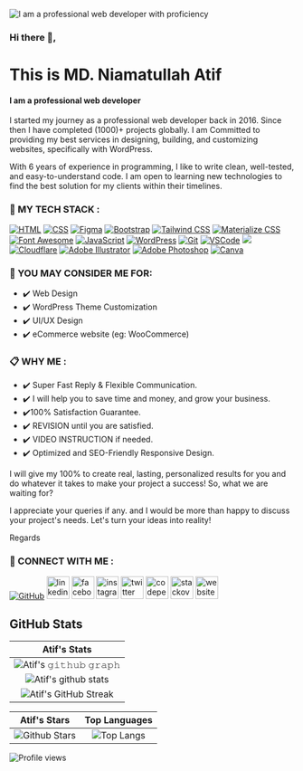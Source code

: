 ![I am a professional web developer with proficiency](https://media-exp1.licdn.com/dms/image/C4D16AQHZ1GbVpV-9sg/profile-displaybackgroundimage-shrink_350_1400/0/1654252411129?e=1659571200&v=beta&t=JaOq6wgFCFke0V6mPsuo5A17SnKu7QtG7Rf_VLKSQk8)

### Hi there 👋,
# This is MD. Niamatullah Atif 
#### I am a professional web developer


I started my journey as a professional web developer back in 2016. Since then I have completed (1000)+ projects globally. I am Committed to providing my best services in designing, building, and customizing websites, specifically with WordPress. 

With 6 years of experience in programming, I like to write clean, well-tested, and easy-to-understand code. I am open to learning new technologies to find the best solution for my clients within their timelines.

 
### 💪 MY TECH STACK :

<p>
 <a target="_blank" rel="noopener noreferrer" href="https://camo.githubusercontent.com/d42cacdb5af23f041efb7780aef6b49ac733623684a97a87b000a0821692fee9/68747470733a2f2f696d672e736869656c64732e696f2f62616467652f68746d6c2532302d2532334533344632362e7376673f267374796c653d666f722d7468652d6261646765266c6f676f3d68746d6c35266c6f676f436f6c6f723d7768697465"><img src="https://camo.githubusercontent.com/d42cacdb5af23f041efb7780aef6b49ac733623684a97a87b000a0821692fee9/68747470733a2f2f696d672e736869656c64732e696f2f62616467652f68746d6c2532302d2532334533344632362e7376673f267374796c653d666f722d7468652d6261646765266c6f676f3d68746d6c35266c6f676f436f6c6f723d7768697465" alt="HTML" data-canonical-src="https://img.shields.io/badge/html%20-%23E34F26.svg?&amp;style=for-the-badge&amp;logo=html5&amp;logoColor=white" style="max-width: 100%;"></a>
<a target="_blank" rel="noopener noreferrer" href="https://camo.githubusercontent.com/0308b158b64702640fcf4729689cfd6131c288ca992bfe57188eedeac3f29904/68747470733a2f2f696d672e736869656c64732e696f2f62616467652f6373732532302d2532333135373242362e7376673f267374796c653d666f722d7468652d6261646765266c6f676f3d63737333266c6f676f436f6c6f723d7768697465"><img src="https://camo.githubusercontent.com/0308b158b64702640fcf4729689cfd6131c288ca992bfe57188eedeac3f29904/68747470733a2f2f696d672e736869656c64732e696f2f62616467652f6373732532302d2532333135373242362e7376673f267374796c653d666f722d7468652d6261646765266c6f676f3d63737333266c6f676f436f6c6f723d7768697465" alt="CSS" data-canonical-src="https://img.shields.io/badge/css%20-%231572B6.svg?&amp;style=for-the-badge&amp;logo=css3&amp;logoColor=white" style="max-width: 100%;"></a>
<a target="_blank" rel="noopener noreferrer" href="https://camo.githubusercontent.com/4a1038affbb2653ec140936555b3714ddc322526be8567b489e8423a795dea18/68747470733a2f2f696d672e736869656c64732e696f2f62616467652f4669676d612d4632344531453f7374796c653d666f722d7468652d6261646765266c6f676f3d6669676d61266c6f676f436f6c6f723d7768697465"><img src="https://camo.githubusercontent.com/4a1038affbb2653ec140936555b3714ddc322526be8567b489e8423a795dea18/68747470733a2f2f696d672e736869656c64732e696f2f62616467652f4669676d612d4632344531453f7374796c653d666f722d7468652d6261646765266c6f676f3d6669676d61266c6f676f436f6c6f723d7768697465" alt="Figma" data-canonical-src="https://img.shields.io/badge/Figma-F24E1E?style=for-the-badge&amp;logo=figma&amp;logoColor=white" style="max-width: 100%;"></a>
<a target="_blank" rel="noopener noreferrer" href="https://camo.githubusercontent.com/b768ae6e4f89b74512e6de02a8367fd71465bc3d88ef1cf2f1622e2017c32bea/68747470733a2f2f696d672e736869656c64732e696f2f62616467652f626f6f7473747261702d2532333536334437432e7376673f7374796c653d666f722d7468652d6261646765266c6f676f3d626f6f747374726170266c6f676f436f6c6f723d7768697465"><img src="https://camo.githubusercontent.com/b768ae6e4f89b74512e6de02a8367fd71465bc3d88ef1cf2f1622e2017c32bea/68747470733a2f2f696d672e736869656c64732e696f2f62616467652f626f6f7473747261702d2532333536334437432e7376673f7374796c653d666f722d7468652d6261646765266c6f676f3d626f6f747374726170266c6f676f436f6c6f723d7768697465" alt="Bootstrap" data-canonical-src="https://img.shields.io/badge/bootstrap-%23563D7C.svg?style=for-the-badge&amp;logo=bootstrap&amp;logoColor=white" style="max-width: 100%;"></a>
<a target="_blank" rel="noopener noreferrer" href="https://camo.githubusercontent.com/e9b080a6541e5355827ea91b6a0302cbbc54af4705b0c6b0f1561a0957ced2fb/68747470733a2f2f696d672e736869656c64732e696f2f62616467652f5461696c77696e645f4353532d3338423241433f7374796c653d666f722d7468652d6261646765266c6f676f3d7461696c77696e642d637373266c6f676f436f6c6f723d7768697465"><img src="https://camo.githubusercontent.com/e9b080a6541e5355827ea91b6a0302cbbc54af4705b0c6b0f1561a0957ced2fb/68747470733a2f2f696d672e736869656c64732e696f2f62616467652f5461696c77696e645f4353532d3338423241433f7374796c653d666f722d7468652d6261646765266c6f676f3d7461696c77696e642d637373266c6f676f436f6c6f723d7768697465" alt="Tailwind CSS" data-canonical-src="https://img.shields.io/badge/Tailwind_CSS-38B2AC?style=for-the-badge&amp;logo=tailwind-css&amp;logoColor=white" style="max-width: 100%;"></a>
<a target="_blank" rel="noopener noreferrer" href="https://camo.githubusercontent.com/936fef1a4e3a5928a78106cbddae9c961a8f06fc427ddb70e0536fdc36d73867/68747470733a2f2f696d672e736869656c64732e696f2f62616467652f2d6d6174657269616c697a652d2d6373732d6666363962343f7374796c653d666f722d7468652d6261646765266c6f676f3d6d6174657269616c697a652d2d637373266c6f676f436f6c6f723d7768697465"><img src="https://camo.githubusercontent.com/936fef1a4e3a5928a78106cbddae9c961a8f06fc427ddb70e0536fdc36d73867/68747470733a2f2f696d672e736869656c64732e696f2f62616467652f2d6d6174657269616c697a652d2d6373732d6666363962343f7374796c653d666f722d7468652d6261646765266c6f676f3d6d6174657269616c697a652d2d637373266c6f676f436f6c6f723d7768697465" alt="Materialize CSS" data-canonical-src="https://img.shields.io/badge/-materialize--css-ff69b4?style=for-the-badge&amp;logo=materialize--css&amp;logoColor=white" style="max-width: 100%;"></a>
<a target="_blank" rel="noopener noreferrer" href="https://camo.githubusercontent.com/1f28595bdb8ca88c33d47299e9b7f977509bce374a69e1a05e55dd9c41cabd34/68747470733a2f2f696d672e736869656c64732e696f2f62616467652f466f6e745f417765736f6d652d3333394146303f7374796c653d666f722d7468652d6261646765266c6f676f3d666f6e74617765736f6d65266c6f676f436f6c6f723d7768697465"><img src="https://camo.githubusercontent.com/1f28595bdb8ca88c33d47299e9b7f977509bce374a69e1a05e55dd9c41cabd34/68747470733a2f2f696d672e736869656c64732e696f2f62616467652f466f6e745f417765736f6d652d3333394146303f7374796c653d666f722d7468652d6261646765266c6f676f3d666f6e74617765736f6d65266c6f676f436f6c6f723d7768697465" alt="Font Awesome" data-canonical-src="https://img.shields.io/badge/Font_Awesome-339AF0?style=for-the-badge&amp;logo=fontawesome&amp;logoColor=white" style="max-width: 100%;"></a>
<a target="_blank" rel="noopener noreferrer" href="https://camo.githubusercontent.com/aeddc848275a1ffce386dc81c04541654ca07b2c43bbb8ad251085c962672aea/68747470733a2f2f696d672e736869656c64732e696f2f62616467652f6a6176617363726970742d2532333332333333302e7376673f7374796c653d666f722d7468652d6261646765266c6f676f3d6a617661736372697074266c6f676f436f6c6f723d253233463744463145"><img src="https://camo.githubusercontent.com/aeddc848275a1ffce386dc81c04541654ca07b2c43bbb8ad251085c962672aea/68747470733a2f2f696d672e736869656c64732e696f2f62616467652f6a6176617363726970742d2532333332333333302e7376673f7374796c653d666f722d7468652d6261646765266c6f676f3d6a617661736372697074266c6f676f436f6c6f723d253233463744463145" alt="JavaScript" data-canonical-src="https://img.shields.io/badge/javascript-%23323330.svg?style=for-the-badge&amp;logo=javascript&amp;logoColor=%23F7DF1E" style="max-width: 100%;"></a>
<a target="_blank" rel="noopener noreferrer" href="https://camo.githubusercontent.com/04b5e0e940eed511e8e86619eeb7cdb264f17292074c06c60127e1796436d57b/68747470733a2f2f696d672e736869656c64732e696f2f62616467652f576f726450726573732d2532333131374143392e7376673f7374796c653d666f722d7468652d6261646765266c6f676f3d576f72645072657373266c6f676f436f6c6f723d7768697465"><img src="https://camo.githubusercontent.com/04b5e0e940eed511e8e86619eeb7cdb264f17292074c06c60127e1796436d57b/68747470733a2f2f696d672e736869656c64732e696f2f62616467652f576f726450726573732d2532333131374143392e7376673f7374796c653d666f722d7468652d6261646765266c6f676f3d576f72645072657373266c6f676f436f6c6f723d7768697465" alt="WordPress" data-canonical-src="https://img.shields.io/badge/WordPress-%23117AC9.svg?style=for-the-badge&amp;logo=WordPress&amp;logoColor=white" style="max-width: 100%;"></a>
<a target="_blank" rel="noopener noreferrer" href="https://camo.githubusercontent.com/22d1116e541b7b380161ed7c77ceb24e5e88a71acbec6d9dae7a5624b23a46fd/68747470733a2f2f696d672e736869656c64732e696f2f62616467652f6769742532302d2532334630353033332e7376673f267374796c653d666f722d7468652d6261646765266c6f676f3d676974266c6f676f436f6c6f723d7768697465"><img src="https://camo.githubusercontent.com/22d1116e541b7b380161ed7c77ceb24e5e88a71acbec6d9dae7a5624b23a46fd/68747470733a2f2f696d672e736869656c64732e696f2f62616467652f6769742532302d2532334630353033332e7376673f267374796c653d666f722d7468652d6261646765266c6f676f3d676974266c6f676f436f6c6f723d7768697465" alt="Git" data-canonical-src="https://img.shields.io/badge/git%20-%23F05033.svg?&amp;style=for-the-badge&amp;logo=git&amp;logoColor=white" style="max-width: 100%;"></a>
<a target="_blank" rel="noopener noreferrer" href="https://camo.githubusercontent.com/a350b36bf5458103b186001103442371a4cf3963cb8c7847aa8d3409f175a4a9/68747470733a2f2f696d672e736869656c64732e696f2f62616467652f2d7673636f64652d3030613865383f7374796c653d666f722d7468652d6261646765266c6f676f3d76697375616c2d73747564696f2d636f6465"><img src="https://camo.githubusercontent.com/a350b36bf5458103b186001103442371a4cf3963cb8c7847aa8d3409f175a4a9/68747470733a2f2f696d672e736869656c64732e696f2f62616467652f2d7673636f64652d3030613865383f7374796c653d666f722d7468652d6261646765266c6f676f3d76697375616c2d73747564696f2d636f6465" alt="VSCode" data-canonical-src="https://img.shields.io/badge/-vscode-00a8e8?style=for-the-badge&amp;logo=visual-studio-code" style="max-width: 100%;"></a>
   <a target="_blank" rel="noopener noreferrer" href="https://camo.githubusercontent.com/02914afc1f51d55c8acac01c200a410efd74fffdff325678f6df6c22ae68a7ee/68747470733a2f2f696d672e736869656c64732e696f2f62616467652f5048502d3737374242343f7374796c653d666f722d7468652d6261646765266c6f676f3d706870266c6f676f436f6c6f723d7768697465"><img src="https://camo.githubusercontent.com/02914afc1f51d55c8acac01c200a410efd74fffdff325678f6df6c22ae68a7ee/68747470733a2f2f696d672e736869656c64732e696f2f62616467652f5048502d3737374242343f7374796c653d666f722d7468652d6261646765266c6f676f3d706870266c6f676f436f6c6f723d7768697465" data-canonical-src="https://img.shields.io/badge/PHP-777BB4?style=for-the-badge&amp;logo=php&amp;logoColor=white" style="max-width: 100%;"></a>
<a target="_blank" rel="noopener noreferrer" href="https://camo.githubusercontent.com/79468b9a9eefaf2c34d2bda1d7a315e4e6a82da2eb69552da4adc46ccf54cd4f/68747470733a2f2f696d672e736869656c64732e696f2f62616467652f436c6f7564666c6172652d4633383032303f7374796c653d666f722d7468652d6261646765266c6f676f3d436c6f7564666c617265266c6f676f436f6c6f723d7768697465"><img src="https://camo.githubusercontent.com/79468b9a9eefaf2c34d2bda1d7a315e4e6a82da2eb69552da4adc46ccf54cd4f/68747470733a2f2f696d672e736869656c64732e696f2f62616467652f436c6f7564666c6172652d4633383032303f7374796c653d666f722d7468652d6261646765266c6f676f3d436c6f7564666c617265266c6f676f436f6c6f723d7768697465" alt="Cloudflare" data-canonical-src="https://img.shields.io/badge/Cloudflare-F38020?style=for-the-badge&amp;logo=Cloudflare&amp;logoColor=white" style="max-width: 100%;"></a>
 <a target="_blank" rel="noopener noreferrer" href="https://camo.githubusercontent.com/adebf69c3dfb7263c36029d63cec270d152374fe8591bd3b7ebed6027cee5cc1/68747470733a2f2f696d672e736869656c64732e696f2f62616467652f61646f6265696c6c7573747261746f722d2532334646394130302e7376673f7374796c653d666f722d7468652d6261646765266c6f676f3d61646f6265696c6c7573747261746f72266c6f676f436f6c6f723d7768697465"><img src="https://camo.githubusercontent.com/adebf69c3dfb7263c36029d63cec270d152374fe8591bd3b7ebed6027cee5cc1/68747470733a2f2f696d672e736869656c64732e696f2f62616467652f61646f6265696c6c7573747261746f722d2532334646394130302e7376673f7374796c653d666f722d7468652d6261646765266c6f676f3d61646f6265696c6c7573747261746f72266c6f676f436f6c6f723d7768697465" alt="Adobe Illustrator" data-canonical-src="https://img.shields.io/badge/adobeillustrator-%23FF9A00.svg?style=for-the-badge&amp;logo=adobeillustrator&amp;logoColor=white" style="max-width: 100%;"></a>
 <a target="_blank" rel="noopener noreferrer" href="https://camo.githubusercontent.com/8ffe85b1568f67f58bb9988e94edcd0694f2fcc3703fc41752250349bc8ffba5/68747470733a2f2f696d672e736869656c64732e696f2f62616467652f61646f626570686f746f73686f702d2532333331413846462e7376673f7374796c653d666f722d7468652d6261646765266c6f676f3d61646f626570686f746f73686f70266c6f676f436f6c6f723d7768697465"><img src="https://camo.githubusercontent.com/8ffe85b1568f67f58bb9988e94edcd0694f2fcc3703fc41752250349bc8ffba5/68747470733a2f2f696d672e736869656c64732e696f2f62616467652f61646f626570686f746f73686f702d2532333331413846462e7376673f7374796c653d666f722d7468652d6261646765266c6f676f3d61646f626570686f746f73686f70266c6f676f436f6c6f723d7768697465" alt="Adobe Photoshop" data-canonical-src="https://img.shields.io/badge/adobephotoshop-%2331A8FF.svg?style=for-the-badge&amp;logo=adobephotoshop&amp;logoColor=white" style="max-width: 100%;"></a>
 <a target="_blank" rel="noopener noreferrer" href="https://camo.githubusercontent.com/5e97a4e428eb8bdf169c671b77ebe47f45cf9ca4e704e4bcac4932d3c8511ad6/68747470733a2f2f696d672e736869656c64732e696f2f62616467652f43616e76612d2532333030433443432e7376673f7374796c653d666f722d7468652d6261646765266c6f676f3d43616e7661266c6f676f436f6c6f723d7768697465"><img src="https://camo.githubusercontent.com/5e97a4e428eb8bdf169c671b77ebe47f45cf9ca4e704e4bcac4932d3c8511ad6/68747470733a2f2f696d672e736869656c64732e696f2f62616467652f43616e76612d2532333030433443432e7376673f7374796c653d666f722d7468652d6261646765266c6f676f3d43616e7661266c6f676f436f6c6f723d7768697465" alt="Canva" data-canonical-src="https://img.shields.io/badge/Canva-%2300C4CC.svg?style=for-the-badge&amp;logo=Canva&amp;logoColor=white" style="max-width: 100%;"></a>
</p>

### 🧐 YOU MAY CONSIDER ME FOR:

- ✔️ Web Design
- ✔️ WordPress Theme Customization
- ✔️ UI/UX Design
- ✔️ eCommerce website (eg: WooCommerce)

### 📋 WHY ME :

- ✔️ Super Fast Reply & Flexible Communication.
- ✔️ I will help you to save time and money, and grow your business.
- ✔️100% Satisfaction Guarantee.
- ✔️ REVISION until you are satisfied.
- ✔️ VIDEO INSTRUCTION if needed.
- ✔️ Optimized and SEO-Friendly Responsive Design.

I will give my 100% to create real, lasting, personalized results for you and do whatever it takes to make your project a success! So, what we are waiting for?

I appreciate your queries if any. and I would be more than happy to discuss your project's needs.
Let's turn your ideas into reality!

Regards




### 🔗 CONNECT WITH ME :


[<img src="https://camo.githubusercontent.com/fbc3df79ffe1a99e482b154b29262ecbb10d6ee4ed22faa82683aa653d72c4e1/68747470733a2f2f696d672e736869656c64732e696f2f62616467652f4769744875622d3130303030303f7374796c653d666f722d7468652d6261646765266c6f676f3d676974687562266c6f676f436f6c6f723d7768697465" alt="GitHub" data-canonical-src="https://img.shields.io/badge/GitHub-100000?style=for-the-badge&amp;logo=github&amp;logoColor=white" style="max-width: 100%;">](https://github.com/niamatif)  [<img src='https://cdn.jsdelivr.net/npm/simple-icons@3.0.1/icons/linkedin.svg' alt='linkedin' height='40'>](https://www.linkedin.com/in/niamatif/)  [<img src='https://cdn.jsdelivr.net/npm/simple-icons@3.0.1/icons/facebook.svg' alt='facebook' height='40'>](https://www.facebook.com/niamatif)  [<img src='https://cdn.jsdelivr.net/npm/simple-icons@3.0.1/icons/instagram.svg' alt='instagram' height='40'>](https://www.instagram.com/atif.tc/)  [<img src='https://cdn.jsdelivr.net/npm/simple-icons@3.0.1/icons/twitter.svg' alt='twitter' height='40'>](https://twitter.com/niamatif)  [<img src='https://cdn.jsdelivr.net/npm/simple-icons@3.0.1/icons/codepen.svg' alt='codepen' height='40'>](https://codepen.io/niamatif)  [<img src='https://cdn.jsdelivr.net/npm/simple-icons@3.0.1/icons/stackoverflow.svg' alt='stackoverflow' height='40'>](https://stackoverflow.com/users/md-niamat-ullah-atif)  [<img src='https://cdn.jsdelivr.net/npm/simple-icons@3.0.1/icons/icloud.svg' alt='website' height='40'>](https://niamatif.com)  

## GitHub Stats


|                                                                     Atif's Stats                                                                     |
|:------------------------------------------------------------------------------------------------------------------------------------------------------:|
| ![Atif's 𝚐𝚒𝚝𝚑𝚞𝚋 𝚐𝚛𝚊𝚙𝚑](https://activity-graph.herokuapp.com/graph?username=niamatif&theme=react-dark&hide_border=true&area=true) |
| ![Atif's github stats](https://github-readme-stats.vercel.app/api?username=niamatif&show_icons=true&theme=algolia)              | 
| ![Atif's GitHub Streak](https://github-readme-streak-stats.herokuapp.com/?user=niamatif&theme=algolia)                    | 
    

|                                                                                                      Atif's Stars                                                                                                       |                                                           Top Languages                                                           |      
|:-------------------------------------------------------------------------------------------------------------------------------------------------------------------------------------------------------------------------:|:---------------------------------------------------------------------------------------------------------------------------------:|
| ![Github Stars](https://github-readme-stats.vercel.app/api?username=niamatif&show_icons=true&locale=en&count_private=true&hide_rank=true&custom_title=My%20GitHub%20Stats&disable_animations=true&theme=algolia) | ![Top Langs](https://github-readme-stats.vercel.app/api/top-langs/?username=niamatif&langs_count=8&theme=algolia&layout=compact) |

![Profile views](https://gpvc.arturio.dev/niamatif)  
